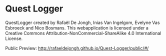 # Quest Logger

QuestLogger created by Rafaël De Jongh, Inias Van Ingelgom, Evelyne Vas Esbroeck and Nico Bosmans.
This webapplication is licensed under a Creative Commons Attribution-NonCommercial-ShareAlike 4.0 International License.

Public Preview: http://rafaeldejongh.github.io/Quest-Logger/public/#/
